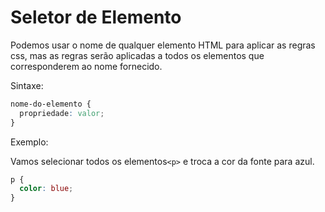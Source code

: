 # Seletor de Elemento

Podemos usar o nome de qualquer elemento HTML para aplicar as regras css, mas as regras serão aplicadas a todos os elementos que corresponderem ao nome fornecido.

Sintaxe:

```css
nome-do-elemento {
  propriedade: valor;
}
```

Exemplo:

Vamos selecionar todos os elementos`<p>` e troca a cor da fonte para azul.

```css
p {
  color: blue;
}
```

